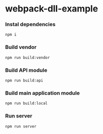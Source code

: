 # webpack-dll-example

### Instal dependencies
```npm i```

### Build vendor
```npm run build:vendor```

### Build API module
```npm run build:api```

### Build main application module
```npm run build:local```

### Run server
```npm run server```
